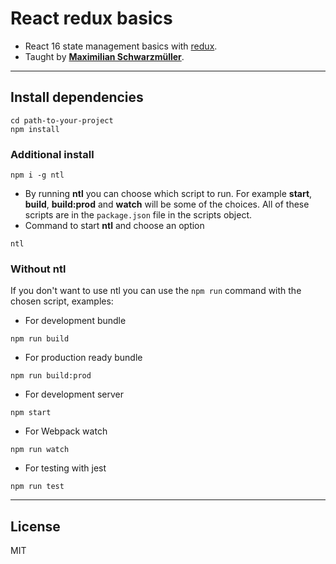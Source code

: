 # React redux basics

- React 16 state management basics with [redux](https://redux.js.org/).
- Taught by **[Maximilian Schwarzmüller](https://www.udemy.com/react-the-complete-guide-incl-redux/)**.

---
## Install dependencies

```
cd path-to-your-project
npm install
```

### Additional install

```
npm i -g ntl
```

- By running **ntl** you can choose which script to run. For example **start**, **build**, **build:prod** and **watch** will be some of the choices. All of these scripts are in the `package.json` file in the scripts object.
- Command to start **ntl** and choose an option
```
ntl
```

### Without ntl

If you don't want to use ntl you can use the `npm run` command with the chosen script, examples:
- For development bundle
```
npm run build
```
- For production ready bundle
```
npm run build:prod
```
- For development server
```
npm start
```
- For Webpack watch
```
npm run watch
```
- For testing with jest
```
npm run test
```
---
License
---

MIT

[//]: # (These are reference links used in the body of this note and get stripped out when the markdown processor does its job. There is no need to format nicely because it shouldn't be seen. Thanks SO - http://stackoverflow.com/questions/4823468/store-comments-in-markdown-syntax)
